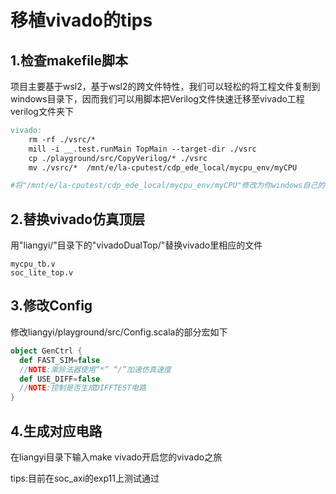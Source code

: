 # 移植vivado的tips

## 1.检查makefile脚本

项目主要基于wsl2，基于wsl2的跨文件特性，我们可以轻松的将工程文件复制到windows目录下，因而我们可以用脚本把Verilog文件快速迁移至vivado工程verilog文件夹下

```makefile
vivado:
	rm -rf ./vsrc/*
	mill -i __.test.runMain TopMain --target-dir ./vsrc
	cp ./playground/src/CopyVerilog/* ./vsrc
	mv ./vsrc/*  /mnt/e/la-cputest/cdp_ede_local/mycpu_env/myCPU

#将"/mnt/e/la-cputest/cdp_ede_local/mycpu_env/myCPU"修改为你windows自己的vivado的verilog工程目录
```

## 2.替换vivado仿真顶层

用"liangyi/"目录下的"vivadoDualTop/"替换vivado里相应的文件

```
mycpu_tb.v
soc_lite_top.v
```

## 3.修改Config

修改liangyi/playground/src/Config.scala的部分宏如下

```scala
object GenCtrl { 
  def FAST_SIM=false
  //NOTE:乘除法器使用“*” “/”加速仿真速度
  def USE_DIFF=false
  //NOTE:控制是否生成DIFFTEST电路
}
```

## 4.生成对应电路

在liangyi目录下输入make vivado开启您的vivado之旅

tips:目前在soc_axi的exp11上测试通过